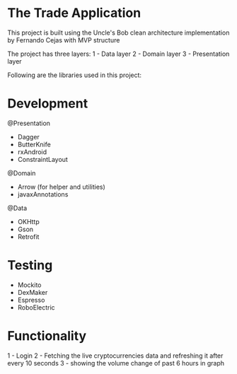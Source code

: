 


# The Trade Application

This project is built using the Uncle's Bob clean architecture implementation by Fernando Cejas with MVP structure

The project has three layers:
1 - Data layer
2 - Domain layer
3 - Presentation layer


Following are the libraries used in this project:

# Development

@Presentation
* Dagger
* ButterKnife
* rxAndroid
* ConstraintLayout

@Domain
* Arrow (for helper and utilities)
* javaxAnnotations

@Data
* OKHttp
* Gson
* Retrofit

# Testing
* Mockito
* DexMaker
* Espresso
* RoboElectric


# Functionality

1 - Login
2 - Fetching the live cryptocurrencies data and refreshing it after every 10 seconds
3 - showing the volume change of past 6 hours in graph




